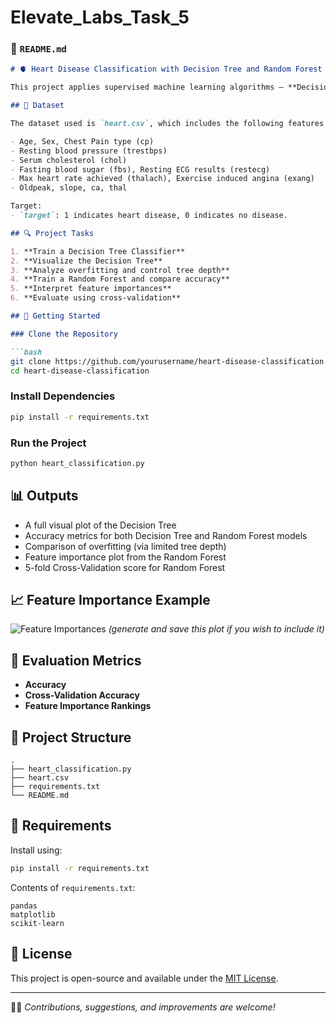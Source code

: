# Elevate_Labs_Task_5

### 📄 `README.md`

````markdown
# 🫀 Heart Disease Classification with Decision Tree and Random Forest

This project applies supervised machine learning algorithms — **Decision Tree** and **Random Forest** — to classify the presence of heart disease based on patient health data.

## 📌 Dataset

The dataset used is `heart.csv`, which includes the following features:

- Age, Sex, Chest Pain type (cp)
- Resting blood pressure (trestbps)
- Serum cholesterol (chol)
- Fasting blood sugar (fbs), Resting ECG results (restecg)
- Max heart rate achieved (thalach), Exercise induced angina (exang)
- Oldpeak, slope, ca, thal

Target:
- `target`: 1 indicates heart disease, 0 indicates no disease.

## 🔍 Project Tasks

1. **Train a Decision Tree Classifier**
2. **Visualize the Decision Tree**
3. **Analyze overfitting and control tree depth**
4. **Train a Random Forest and compare accuracy**
5. **Interpret feature importances**
6. **Evaluate using cross-validation**

## 🚀 Getting Started

### Clone the Repository

```bash
git clone https://github.com/yourusername/heart-disease-classification.git
cd heart-disease-classification
````

### Install Dependencies

```bash
pip install -r requirements.txt
```

### Run the Project

```bash
python heart_classification.py
```

## 📊 Outputs

* A full visual plot of the Decision Tree
* Accuracy metrics for both Decision Tree and Random Forest models
* Comparison of overfitting (via limited tree depth)
* Feature importance plot from the Random Forest
* 5-fold Cross-Validation score for Random Forest

## 📈 Feature Importance Example

![Feature Importances](feature_importances.png) *(generate and save this plot if you wish to include it)*

## 🧠 Evaluation Metrics

* **Accuracy**
* **Cross-Validation Accuracy**
* **Feature Importance Rankings**

## 📂 Project Structure

```
.
├── heart_classification.py
├── heart.csv
├── requirements.txt
└── README.md
```

## 🧪 Requirements

Install using:

```bash
pip install -r requirements.txt
```

Contents of `requirements.txt`:

```
pandas
matplotlib
scikit-learn
```

## 📜 License

This project is open-source and available under the [MIT License](LICENSE).

---

👨‍💻 *Contributions, suggestions, and improvements are welcome!*

```
